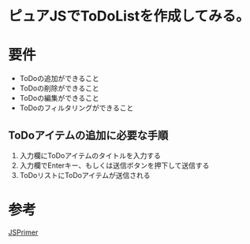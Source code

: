 # ピュアJSでToDoListを作成してみる。

# 要件
- ToDoの追加ができること
- ToDoの削除ができること
- ToDoの編集ができること
- ToDoのフィルタリングができること

## ToDoアイテムの追加に必要な手順
1. 入力欄にToDoアイテムのタイトルを入力する
2. 入力欄でEnterキー、もしくは送信ボタンを押下して送信する
3. ToDoリストにToDoアイテムが送信される

# 参考
[JSPrimer](https://jsprimer.net/use-case/todoapp/#todo-app)